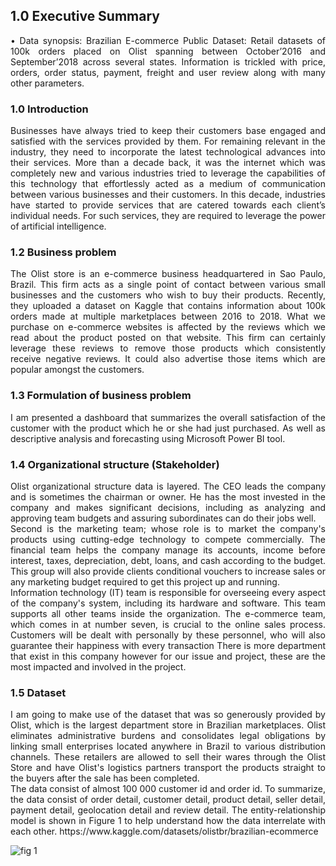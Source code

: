 ## 1.0	Executive Summary
<div align="justify">•	Data synopsis: Brazilian E-commerce Public Dataset: Retail datasets of 100k orders placed on Olist spanning between October’2016 and September’2018 across several states. Information is trickled with price, orders, order status, payment, freight and user review along with many other parameters.</div>

### 1.0 Introduction
<div align="justify">
  Businesses have always tried to keep their customers base engaged and satisfied with the services provided by them. For remaining relevant in the industry, they need to incorporate the latest technological advances into their services. More than a decade back, it was the internet which was completely new and various industries tried to leverage the capabilities of this technology that effortlessly acted as a medium of communication between various businesses and their customers. In this decade, industries have started to provide services that are catered towards each client’s individual needs. For such services, they are required to leverage the power of artificial intelligence.
</div>

### 1.2	Business problem
<div align="justify">
  The Olist store is an e-commerce business headquartered in Sao Paulo, Brazil. This firm acts as a single point of contact between various small businesses and the customers who wish to buy their products. Recently, they uploaded a dataset on Kaggle that contains information about 100k orders made at multiple marketplaces between 2016 to 2018. What we purchase on e-commerce websites is affected by the reviews which we read about the product posted on that website. This firm can certainly leverage these reviews to remove those products which consistently receive negative reviews. It could also advertise those items which are popular amongst the customers. 
</div>

### 1.3	Formulation of business problem
<div align="justify">
I am presented a dashboard that summarizes the overall satisfaction of the customer with the product which he or she had just purchased. As well as descriptive analysis and forecasting using Microsoft Power BI tool.
</div>

### 1.4	Organizational structure (Stakeholder)
<div align="justify">Olist organizational structure data is layered. The CEO leads the company and is sometimes the chairman or owner. He has the most invested in the company and makes significant decisions, including as analyzing and approving team budgets and assuring subordinates can do their jobs well. </div>
<div align="justify"> Second is the marketing team; whose role is to market the company's products using cutting-edge technology to compete commercially. The financial team helps the company manage its accounts, income before interest, taxes, depreciation, debt, loans, and cash according to the budget. This group will also provide clients conditional vouchers to increase sales or any marketing budget required to get this project up and running.</div>
<div align="justify"> Information technology (IT) team is responsible for overseeing every aspect of the company's system, including its hardware and software. This team supports all other teams inside the organization. The e-commerce team, which comes in at number seven, is crucial to the online sales process. Customers will be dealt with personally by these personnel, who will also guarantee their happiness with every transaction There is more department that exist in this company however for our issue and project, these are the most impacted and involved in the project. </div>

### 1.5	Dataset 
<div align="justify">I am going to make use of the dataset that was so generously provided by Olist, which is the largest department store in Brazilian marketplaces. Olist eliminates administrative burdens and consolidates legal obligations by linking small enterprises located anywhere in Brazil to various distribution channels. These retailers are allowed to sell their wares through the Olist Store and have Olist's logistics partners transport the products straight to the buyers after the sale has been completed.</div>

<div align="justify">The data consist of almost 100 000 customer id and order id. To summarize, the data consist of order detail, customer detail, product detail, seller detail, payment detail, geolocation detail and review detail. The entity-relationship model is shown in Figure 1 to help understand how the data interrelate with each other.  https://www.kaggle.com/datasets/olistbr/brazilian-ecommerce </div>

![fig 1](https://user-images.githubusercontent.com/126220185/221432785-a3b87261-97a5-4895-b7f8-ea3a1adac2a4.png)














